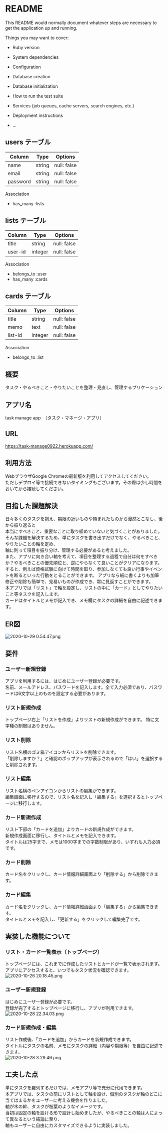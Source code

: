 # README

This README would normally document whatever steps are necessary to get the
application up and running.

Things you may want to cover:

* Ruby version

* System dependencies

* Configuration

* Database creation

* Database initialization

* How to run the test suite

* Services (job queues, cache servers, search engines, etc.)

* Deployment instructions

* ...
## users テーブル

| Column       | Type   | Options     |
| ------------ | ------ | ----------- |
| name        | string | null: false |
| email        | string | null: false |
| password        | string | null: false |

Association

- has_many :lists


## lists テーブル

| Column       | Type   | Options     |
| ------------ | ------ | ----------- |
| title        | string | null: false |
| user-id        | integer | null: false |

Association

- belongs_to :user
- has_many :cards


## cards テーブル

| Column       | Type   | Options     |
| ------------ | ------ | ----------- |
| title        | string | null: false |
| memo        | text | null: false |
| list-id       | integer | null: false |

Association

- belongs_to :list


## 概要
タスク・やるべきこと・やりたいことを整理・見直し、管理するプリケーション

## アプリ名
task manage app　（タスク・マネージ・アプリ）

## URL
https://task-manage0922.herokuapp.com/

## 利用方法
WebブラウザGoogle Chromeの最新版を利用してアクセスしてください。<br>
ただしデプロイ等で接続できないタイミングもございます。その際は少し時間をおいてから接続してください。

## 目指した課題解決
日々多くのタスクを抱え、期限の近いものや頼まれたものから漫然とこなし、後から振り返ると<br>
本当にすべきこと、重要なことに取り組めていないと気づくことがありました。<br>
そんな課題を解決するため、単にタスクを書き出すだけでなく、やるべきこと、やりたいことの軸を定め、<br>
軸に則って項目を振り分け、管理する必要があると考えました。<br>
また、アプリに向き合い軸を考えて、項目を整理する過程で自分は何をすべきか？やるべきことの優先順位と、逆にやらなくて良いことがクリアになります。<br>
すると、例えば資格試験に向けて時間を取り、参加しなくても良い行事やイベントを断るといった行動をとることができます。
アプリなら紙に書くよりも加筆修正や削除も簡単で、見易いものが作成でき、常に見返すことができます。<br>
本アプリでは「リスト」で軸を設定し、リストの中に「カード」としてやりたいこと等タスクを記入します。<br>
カードはタイトルとメモが記入でき、メモ欄にタスクの詳細を自由に記述できます。

## ER図
![2020-10-29 0.54.47.png](https://github.com/amiapple/task-manage/blob/master/スクリーンショット%202020-10-29%200.54.47.png)

## 要件
### ユーザー新規登録
アプリを利用するには、はじめにユーザー登録が必要です。<br>
名前、メールアドレス、パスワードを記入します。全て入力必須であり、パスワードは6文字以上のものを設定する必要があります。<br>

### リスト新規作成
トップページ右上「リストを作成」よりリストの新規作成ができます。
特に文字種の制限はありません。

### リスト削除
リスト名横のゴミ箱アイコンからリストを削除できます。<br>
「削除しますか？」と確認のポップアップが表示されるので「はい」を選択すると削除されます。

### リスト編集
リスト名横のペンアイコンからリストの編集ができます。<br>
編集画面に移行するので、リスト名を記入し「編集する」を選択するとトップページに移行します。

### カード新規作成
リスト下部の「カードを追加」よりカードの新規作成ができます。<br>
新規作成画面に移行し、タイトルとメモを記入できます。<br>
タイトルは25字まで、メモは1000字までの字数制限があり、いずれも入力必須です。

### カード削除
カード名をクリックし、カード情報詳細画面より「削除する」から削除できます。

### カード編集
カード名をクリックし、カード情報詳細画面より「編集する」から編集できます。<br>
タイトルとメモを記入し、「更新する」をクリックして編集完了です。

## 実装した機能について
### リスト・カード一覧表示（トップページ）
トップページには、これまでに作成したリストとカードが一覧で表示されます。<br>
アプリにアクセスすると、いつでもタスク状況を確認できます。<br>
![2020-10-26 20.18.45.png](https://github.com/amiapple/task-manage/blob/master/スクリーンショット%202020-10-26%2020.18.45.png)

### ユーザー新規登録
はじめにユーザー登録が必要です。<br>
登録が完了するとトップページに移行し、アプリが利用できます。<br>
![2020-10-28 22.34.03.png](https://github.com/amiapple/task-manage/blob/master/スクリーンショット%202020-10-28%2022.34.03.png)

### カード新規作成・編集
リスト作成後、「カードを追加」からカードを新規作成できます。<br>
タイトルにタスクの名前、メモにタスクの詳細（内容や期限等）を自由に記述できます。<br>
![2020-10-28 3.29.46.png](https://github.com/amiapple/task-manage/blob/master/スクリーンショット%202020-10-28%203.29.46.png)

## 工夫した点
単にタスクを羅列するだけでは、メモアプリ等で充分に代用できます。<br>
本アプリでは、タスクの前にリストとして軸を設け、個別のタスクが軸のどこに当てはまるかをユーザーに考える機会を作りました。<br>
軸が木の幹、タスクが枝葉のようなイメージです。<br>
当初は固定の軸を設ける形で設計し始めましたが、やるべきことの軸は人によって異なるという結論に至り、<br>
軸もユーザーに自由にカスタマイズできるように実装しました。<br>
